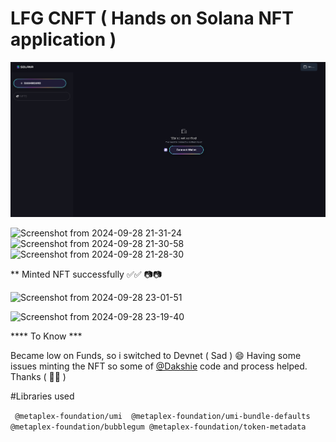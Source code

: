 # LFG CNFT ( Hands on Solana NFT application )



![alt text](image.png)

![Screenshot from 2024-09-28 21-31-24](https://github.com/user-attachments/assets/82366a96-2d85-4d2f-bfce-baf0936fd728)
![Screenshot from 2024-09-28 21-30-58](https://github.com/user-attachments/assets/db728354-250a-407b-9533-e733f3aec66b)
![Screenshot from 2024-09-28 21-28-30](https://github.com/user-attachments/assets/e669b733-d8aa-45f3-bdab-eca3026ebd70)




** Minted NFT successfully ✅✅ 📷📷

![Screenshot from 2024-09-28 23-01-51](https://github.com/user-attachments/assets/42ab1578-9eec-4386-852f-cbafacd1b54f)

![Screenshot from 2024-09-28 23-19-40](https://github.com/user-attachments/assets/bf764664-90b6-4ea0-9714-02790a4eb0ce)




**** To Know *** 

 Became low on Funds, so i switched to Devnet ( Sad ) 😄
 Having some issues minting the NFT so some of [@Dakshie](https://github.com/Dksie09 ) code and process helped. Thanks ( 🌹🌹 )

#Libraries used 

``` @metaplex-foundation/umi  @metaplex-foundation/umi-bundle-defaults @metaplex-foundation/bubblegum @metaplex-foundation/token-metadata```

